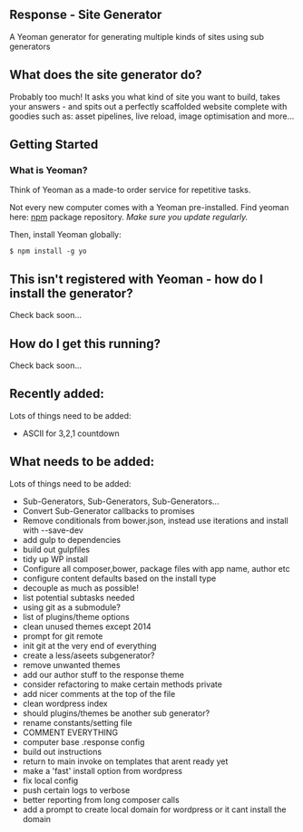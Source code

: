 Response - Site Generator
--------------------------------------

A Yeoman generator for generating multiple kinds of sites using sub generators

## What does the site generator do?
Probably too much! It asks you what kind of site you want to build, takes your answers - and spits out a perfectly scaffolded website complete with goodies such as: asset pipelines, live reload, image optimisation and more...


## Getting Started

### What is Yeoman?
Think of Yeoman as a made-to order service for repetitive tasks.

Not every new computer comes with a Yeoman pre-installed. Find yeoman here: [npm](https://npmjs.org) package repository. *Make sure you update regularly.*

Then, install Yeoman globally:

```
$ npm install -g yo
```

## This isn't registered with Yeoman - how do I install the generator?
Check back soon...

## How do I get this running?
Check back soon...

## Recently added:
Lots of things need to be added:

  - ASCII for 3,2,1 countdown

## What needs to be added:
Lots of things need to be added:

  - Sub-Generators, Sub-Generators, Sub-Generators...
  - Convert Sub-Generator callbacks to promises
  - Remove conditionals from bower.json, instead use iterations and install with --save-dev
  - add gulp to dependencies
  - build out gulpfiles
  - tidy up WP install
  - Configure all composer,bower, package files with app name, author etc
  - configure content defaults based on the install type
  - decouple as much as possible!
  - list potential subtasks needed
  - using git as a submodule?
  - list of plugins/theme options
  - clean unused themes except 2014
  - prompt for git remote
  - init git at the very end of everything
  - create a less/aseets subgenerator?
  - remove unwanted themes
  - add our author stuff to the response theme
  - consider refactoring to make certain methods private
  - add nicer comments at the top of the file
  - clean wordpress index
  - should plugins/themes be another sub generator?
  - rename constants/setting file
  - COMMENT EVERYTHING
  - computer base .response config
  - build out instructions
  - return to main invoke on templates that arent ready yet
  - make a 'fast' install option from wordpress
  - fix local config
  - push certain logs to verbose
  - better reporting from long composer calls
  - add a prompt to create local domain for wordpress or it cant install the domain
  
